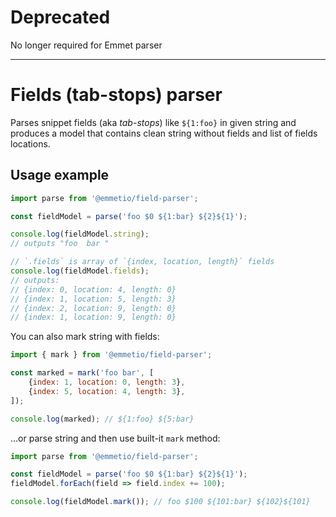 # Deprecated 

No longer required for Emmet parser

---

# Fields (tab-stops) parser

Parses snippet fields (aka *tab-stops*) like `${1:foo}` in given string and produces a model that contains clean string without fields and list of fields locations.

## Usage example

```js
import parse from '@emmetio/field-parser';

const fieldModel = parse('foo $0 ${1:bar} ${2}${1}');

console.log(fieldModel.string);
// outputs "foo  bar "

// `.fields` is array of `{index, location, length}` fields
console.log(fieldModel.fields);
// outputs:
// {index: 0, location: 4, length: 0}
// {index: 1, location: 5, length: 3}
// {index: 2, location: 9, length: 0}
// {index: 1, location: 9, length: 0}
```

You can also mark string with fields:

```js
import { mark } from '@emmetio/field-parser';

const marked = mark('foo bar', [
    {index: 1, location: 0, length: 3},
    {index: 5, location: 4, length: 3},
]);

console.log(marked); // ${1:foo} ${5:bar}
```

...or parse string and then use built-it `mark` method:

```js
import parse from '@emmetio/field-parser';

const fieldModel = parse('foo $0 ${1:bar} ${2}${1}');
fieldModel.forEach(field => field.index += 100);

console.log(fieldModel.mark()); // foo $100 ${101:bar} ${102}${101}
```
